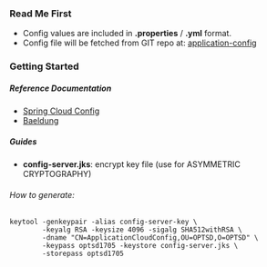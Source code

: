 ### Read Me First
- Config values are included in **.properties** / **.yml** format.
- Config file will be fetched from GIT repo at: [application-config](https://bitbucket.org/optsd/application-config.git)

### Getting Started

##### Reference Documentation
- [Spring Cloud Config](https://spring.io/projects/spring-cloud-config)
- [Baeldung](https://www.baeldung.com/spring-cloud-configuration)

##### Guides
- **config-server.jks**: encrypt key file (use for ASYMMETRIC CRYPTOGRAPHY)

###### How to generate: 

``` 
keytool -genkeypair -alias config-server-key \
        -keyalg RSA -keysize 4096 -sigalg SHA512withRSA \
        -dname "CN=ApplicationCloudConfig,OU=OPTSD,O=OPTSD" \
        -keypass optsd1705 -keystore config-server.jks \
        -storepass optsd1705
```